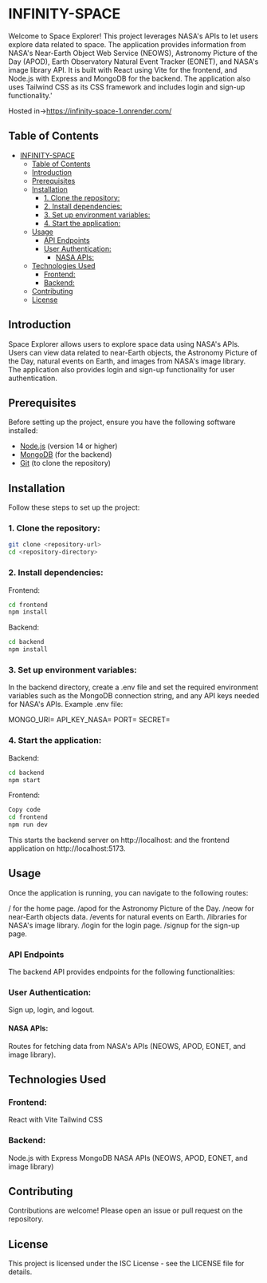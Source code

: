 # INFINITY-SPACE

Welcome to Space Explorer! This project leverages NASA's APIs to let users explore data related to space. The application provides information from NASA's Near-Earth Object Web Service (NEOWS), Astronomy Picture of the Day (APOD), Earth Observatory Natural Event Tracker (EONET), and NASA's image library API. It is built with React using Vite for the frontend, and Node.js with Express and MongoDB for the backend. The application also uses Tailwind CSS as its CSS framework and includes login and sign-up functionality.'

Hosted in->https://infinity-space-1.onrender.com/

## Table of Contents

- [INFINITY-SPACE](#infinity-space)
  - [Table of Contents](#table-of-contents)
  - [Introduction](#introduction)
  - [Prerequisites](#prerequisites)
  - [Installation](#installation)
    - [1. Clone the repository:](#1-clone-the-repository)
    - [2. Install dependencies:](#2-install-dependencies)
    - [3. Set up environment variables:](#3-set-up-environment-variables)
    - [4. Start the application:](#4-start-the-application)
  - [Usage](#usage)
    - [API Endpoints](#api-endpoints)
    - [User Authentication:](#user-authentication)
      - [NASA APIs:](#nasa-apis)
  - [Technologies Used](#technologies-used)
    - [Frontend:](#frontend)
    - [Backend:](#backend)
  - [Contributing](#contributing)
  - [License](#license)

## Introduction

Space Explorer allows users to explore space data using NASA's APIs. Users can view data related to near-Earth objects, the Astronomy Picture of the Day, natural events on Earth, and images from NASA's image library. The application also provides login and sign-up functionality for user authentication.

## Prerequisites

Before setting up the project, ensure you have the following software installed:

- [Node.js](https://nodejs.org/) (version 14 or higher)
- [MongoDB](https://www.mongodb.com/) (for the backend)
- [Git](https://git-scm.com/) (to clone the repository)

## Installation

Follow these steps to set up the project:

### 1. Clone the repository:

```bash
git clone <repository-url>
cd <repository-directory>
```

### 2. Install dependencies:
Frontend:

```bash
cd frontend
npm install
```

Backend:
```bash
cd backend
npm install
```

### 3. Set up environment variables:
In the backend directory, create a .env file and set the required environment variables such as the MongoDB connection string, and any API keys needed for NASA's APIs.
Example .env file:

MONGO_URI=<your-mongodb-uri>
API_KEY_NASA=<your-nasa-api-key>
PORT=<PORT-NUMBER>
SECRET=<JWT-SCERET-KEY>

### 4. Start the application:

Backend:

```bash
cd backend
npm start
```

Frontend:

```bash
Copy code
cd frontend
npm run dev
```
This starts the backend server on http://localhost:<PORT> and the frontend application on http://localhost:5173.

## Usage
Once the application is running, you can navigate to the following routes:

/ for the home page.
/apod for the Astronomy Picture of the Day.
/neow for near-Earth objects data.
/events for natural events on Earth.
/libraries for NASA's image library.
/login for the login page.
/signup for the sign-up page.

### API Endpoints
The backend API provides endpoints for the following functionalities:

### User Authentication: 
Sign up, login, and logout.

#### NASA APIs: 
Routes for fetching data from NASA's APIs (NEOWS, APOD, EONET, and image library).

## Technologies Used
### Frontend:
React with Vite
Tailwind CSS
### Backend:
Node.js with Express
MongoDB
NASA APIs (NEOWS, APOD, EONET, and image library)

## Contributing
Contributions are welcome! Please open an issue or pull request on the repository.

## License
This project is licensed under the ISC License - see the LICENSE file for details.

